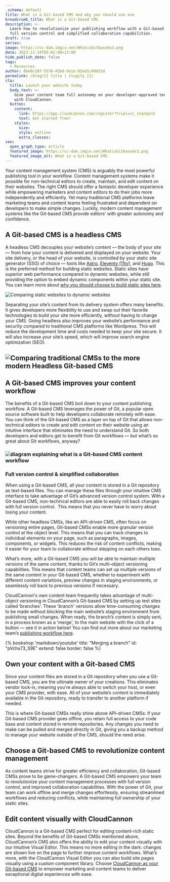 ```yaml
---
_schema: default
title: What is a Git-based CMS and why you should use one
breadcrumb_title: What is a Git-based CMS
description: >-
  Learn how to revolutionize your publishing workflow with a Git-based CMS's
  full version control and simplified collaboration capabilities.
draft: true
series:
image: https://cc-dam.imgix.net/WhatisGitbasedv3.png
date: 2023-11-24T05:01:00+13:00
hide_publish_date: false
tags:
  - Resources
author: 8be0c187-5378-43bd-9a1e-85ed1c49b51d
permalink: /blog/{{ title | slugify }}/
cta:
  title: Launch your website today
  body_text: >-
    Give your content team full autonomy on your developer-approved tech stack
    with CloudCannon.
  button:
    content:
      link: https://app.cloudcannon.com/register?trial=cc_standard
      text: Get started free!
    styles:
      size:
      style: outline
      extra_classes:
seo:
  open_graph_type: article
  featured_image: https://cc-dam.imgix.net/WhatisGitbasedv3.png
  featured_image_alt: What is a Git-based CMS
---
```

Your content management system (CMS) is arguably the most powerful publishing tool in your workflow. Content management systems make it possible for non-technical editors to create, maintain, and edit content on their websites. The right CMS should offer a fantastic developer experience while empowering marketers and content editors to do their jobs more independently and efficiently. Yet many traditional CMS platforms leave marketing teams and content teams feeling frustrated and dependent on developers to make simple changes. Luckily, modern content management systems like the Git-based CMS provide editors’ with greater autonomy and confidence.

## A Git-based CMS is a headless CMS

A headless CMS decouples your website’s content — the body of your site — from how your content is delivered and displayed on your website. Your site delivery, or the head of your website, is controlled by your static site generator (SSG) of choice — tools like <a target="_blank" rel="noopener" href="https://astro.build/">Astro</a>, <a target="_blank" rel="noopener" href="https://www.11ty.dev/">Eleventy (11ty)</a>, and <a target="_blank" rel="noopener" href="https://gohugo.io/">Hugo</a>. This is the preferred method for building static websites. Static sites have superior web performance compared to dynamic websites, while still providing the option to embed dynamic components within your static site. You can learn more about <a target="_blank" rel="noopener" href="https://cloudcannon.com/blog/static-vs-dynamic-websites-the-definitive-guide/">why you should choose to build static sites here</a>.

![Comparing static websites to dynamic websites](https://cc-dam.imgix.net/DynamicStaticImage.png "Static vs. Dynamic websites")

Separating your site’s content from its delivery system offers many benefits. It gives developers more flexibility to use and swap out their favorite technologies to build your site more efficiently, without having to change your CMS. Going headless also improves your website’s performance and security compared to traditional CMS platforms like Wordpress. This will reduce the development time and costs needed to keep your site secure. It will also increase your site’s speed, which will improve search engine optimization (SEO).

## ![Comparing traditional CMSs to the more modern Headless Git-based CMS](https://cc-dam.imgix.net/CMSCompareImage.png "Traditional CMS vs. Headless Git-based CMS")

##

## A Git-based CMS improves your content workflow

The benefits of a Git-based CMS boil down to your content publishing workflow. A Git-based CMS leverages the power of Git, a popular open source software built to help developers collaborate remotely with ease. You can think of the Git-based CMS as a layer on top of Git that allows non-technical editors to create and edit content on their website using an intuitive interface that eliminates the need to understand Git. So both developers and editors get to benefit from Git workflows — but what’s so great about Git workflows, anyway?

### ![diagram explaining what is a Git-based CMS content workflow](https://cc-dam.imgix.net/GitCMSfinalimage.png "Git-based CMS content workflow")

###

### Full version control & simplified collaboration

When using a Git-based CMS, all your content is stored in a Git repository as text-based files. You can manage these files through your intuitive CMS interface to take advantage of Git’s advanced version control system. With a Git-based CMS, non-technical editors are able to easily roll back changes with full version control.&nbsp; This means that you never have to worry about losing your content.

While other headless CMSs, like an API-driven CMS, often focus on versioning entire pages, Git-based CMSs enable more granular version control at the object level. This means that you can track changes to individual elements on your page, such as paragraphs, images, components, or widgets. This reduces the risk of content conflicts, making it easier for your team to collaborate without stepping on each others toes.

What’s more, with a Git-based CMS you will be able to maintain multiple versions of the same content, thanks to Git’s multi-object versioning capabilities. This means that content teams can set up multiple versions of the same content in your Git-based CMS, whether to experiment with different content variations, preview changes in staging environments, or seamlessly roll back to previous versions if necessary.

CloudCannon's own content team frequently takes advantage of multi-object versioning in CloudCannon’s Git-based CMS by setting up test sites called ‘branches’. These 'branch' versions allow time-consuming changes to be made without blocking the main website’s staging environment from publishing small changes. When ready, the branch’s content is simply sent, in a process known as a 'merge', to the main website with the click of a button — see it in action below! You can find out more about our marketing team’s <a target="_blank" rel="noopener" href="https://cloudcannon.com/blog/cloudcannon-com-is-now-built-with-eleventy/">publishing workflow here</a>.

{% bookshop 'markdown/youtube' title: "Merging a branch" id: "pVchs73_S9E" extend: false border: false %}

## Own your content with a Git-based CMS

Since your content files are stored in a Git repository when you use a Git-based CMS, you are the ultimate owner of your creations. This eliminates vendor lock-in, meaning you're always able to switch your host, or even your CMS provider, with ease. All of your website’s content is immediately available in the Git repository, ready to transfer to another platform if needed.

This is where Git-based CMSs really shine above API-driven CMSs: if your Git-based CMS provider goes offline, you retain full access to your code base and content stored in remote repositories. Any changes you need to make can be pulled and merged directly in Git, giving you a backup method to manage your website outside of the CMS, should the need arise.

## Choose a Git-based CMS to revolutionize content management

As content teams strive for greater efficiency and collaboration, Git-based CMSs prove to be game-changers. A Git-based CMS empowers your team to revolutionize your content management processes with full version control, and improved collaboration capabilities. With the power of Git, your team can work offline and merge changes effortlessly, ensuring streamlined workflows and reducing conflicts, while maintaining full ownership of your static sites.

## Edit content visually with CloudCannon

CloudCannon is a Git-based CMS perfect for editing content-rich static sites. Beyond the benefits of Git-based CMSs mentioned above, CloudCannon’s CMS also offers the ability to edit your content visually with our intuitive Visual Editor. This means no more editing in the dark: changes are shown live on the page to further improve content workflows. What’s more, with the CloudCannon Visual Editor you can also build site pages visually using a custom component library. Choose <a target="_blank" rel="noopener" href="https://cloudcannon.com/git-cms/">CloudCannon as your Git-based CMS</a> to empower marketing and content teams to deliver exceptional digital experiences with ease.

<!-- notionvc: 4015f6a6-b9de-40a2-96a2-fe7832278b22 -->